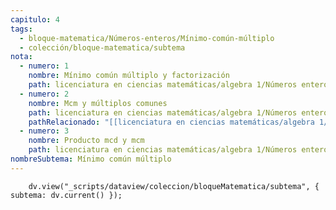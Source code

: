 ```yaml
---
capitulo: 4
tags:
  - bloque-matematica/Números-enteros/Mínimo-común-múltiplo
  - colección/bloque-matematica/subtema
nota:
  - numero: 1
    nombre: Mínimo común múltiplo y factorización
    path: licenciatura en ciencias matemáticas/algebra 1/Números enteros/Mínimo común múltiplo#^prop-1-4-1
  - numero: 2
    nombre: Mcm y múltiplos comunes
    path: licenciatura en ciencias matemáticas/algebra 1/Números enteros/Mínimo común múltiplo#^cor-1-4-2
    pathRelacionado: "[[licenciatura en ciencias matemáticas/algebra 1/Números enteros/Mínimo común múltiplo#^prop-1-4-1|Proposición 1.4.1 (Mínimo común múltiplo y factorización)]]"
  - numero: 3
    nombre: Producto mcd y mcm
    path: licenciatura en ciencias matemáticas/algebra 1/Números enteros/Mínimo común múltiplo#^prop-1-4-3
nombreSubtema: Mínimo común múltiplo
---
```

```dataviewjs
    dv.view("_scripts/dataview/coleccion/bloqueMatematica/subtema", { subtema: dv.current() });
```
